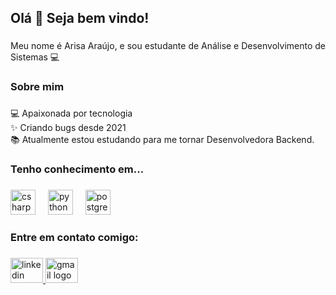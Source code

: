 <h2 align="left">Olá 👋 Seja bem vindo!</h2>

###

<p align="left">Meu nome é Arisa Araújo, e sou estudante de Análise e Desenvolvimento de Sistemas 💻</p>

###

<h3 align="left">Sobre mim</h3>

###

<p align="left">💻 Apaixonada por tecnologia<br>✨ Criando bugs desde 2021<br>📚 Atualmente estou estudando para  me tornar Desenvolvedora Backend.</p>

###

<h3 align="left">Tenho conhecimento em...</h3>

###

<div align="left">
  <img src="https://cdn.jsdelivr.net/gh/devicons/devicon/icons/csharp/csharp-original.svg" height="40" alt="csharp logo"  />
  <img width="12" />
  <img src="https://cdn.jsdelivr.net/gh/devicons/devicon/icons/python/python-original.svg" height="40" alt="python logo"  />
  <img width="12" />
  <img src="https://cdn.jsdelivr.net/gh/devicons/devicon/icons/postgresql/postgresql-original.svg" height="40" alt="postgresql logo"  />
</div>

###

<h3 align="left">Entre em contato comigo:</h3>

###

<div align="left">
  <a href="https://www.linkedin.com/in/arisa-araujo/" target="_blank">
    <img src="https://raw.githubusercontent.com/maurodesouza/profile-readme-generator/master/src/assets/icons/social/linkedin/default.svg" width="52" height="40" alt="linkedin logo"  />
  </a>
  <a href="mailto:arisaams@gmail.com" target="_blank">
    <img src="https://raw.githubusercontent.com/maurodesouza/profile-readme-generator/master/src/assets/icons/social/gmail/default.svg" width="52" height="40" alt="gmail logo"  />
  </a>
</div>

###
